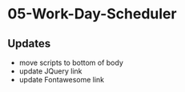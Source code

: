 # 05-Work-Day-Scheduler



## Updates
- move scripts to bottom of body
- update JQuery link
- update Fontawesome link
